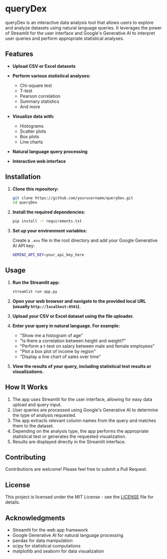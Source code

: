 # queryDex

queryDex is an interactive data analysis tool that allows users to explore and analyze datasets using natural language queries. It leverages the power of Streamlit for the user interface and Google's Generative AI to interpret user queries and perform appropriate statistical analyses.

## Features

- **Upload CSV or Excel datasets**
- **Perform various statistical analyses:**
  - Chi-square test
  - T-test
  - Pearson correlation
  - Summary statistics
  - And more

- **Visualize data with:**
  - Histograms
  - Scatter plots
  - Box plots
  - Line charts

- **Natural language query processing**
- **Interactive web interface**

## Installation

1. **Clone this repository:**

    ```sh
    git clone https://github.com/yourusername/queryDex.git
    cd queryDex
    ```

2. **Install the required dependencies:**

    ```sh
    pip install -r requirements.txt
    ```

3. **Set up your environment variables:**

    Create a `.env` file in the root directory and add your Google Generative AI API key:

    ```sh
    GEMINI_API_KEY=your_api_key_here
    ```

## Usage

1. **Run the Streamlit app:**

    ```sh
    streamlit run app.py
    ```

2. **Open your web browser and navigate to the provided local URL (usually `http://localhost:8501`).**

3. **Upload your CSV or Excel dataset using the file uploader.**

4. **Enter your query in natural language. For example:**
    - "Show me a histogram of age"
    - "Is there a correlation between height and weight?"
    - "Perform a t-test on salary between male and female employees"
    - "Plot a box plot of income by region"
    - "Display a line chart of sales over time"

5. **View the results of your query, including statistical test results or visualizations.**

## How It Works

1. The app uses Streamlit for the user interface, allowing for easy data upload and query input.
2. User queries are processed using Google's Generative AI to determine the type of analysis requested.
3. The app extracts relevant column names from the query and matches them to the dataset.
4. Depending on the analysis type, the app performs the appropriate statistical test or generates the requested visualization.
5. Results are displayed directly in the Streamlit interface.

## Contributing

Contributions are welcome! Please feel free to submit a Pull Request.

## License

This project is licensed under the MIT License - see the [LICENSE](LICENSE) file for details.

## Acknowledgments

- Streamlit for the web app framework
- Google Generative AI for natural language processing
- pandas for data manipulation
- scipy for statistical computations
- matplotlib and seaborn for data visualization
